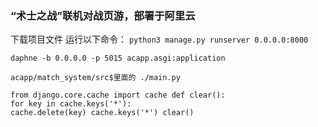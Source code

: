 ### “术士之战”联机对战页游，部署于阿里云

下载项目文件
运行以下命令：
`python3 manage.py runserver 0.0.0.0:8000`

`daphne -b 0.0.0.0 -p 5015 acapp.asgi:application`

`acapp/match_system/src$里面的 ./main.py `

`
from django.core.cache import cache
def clear():                                     
  for key in cache.keys('*'):                                                                           
    cache.delete(key)
cache.keys('*')
clear()
`
